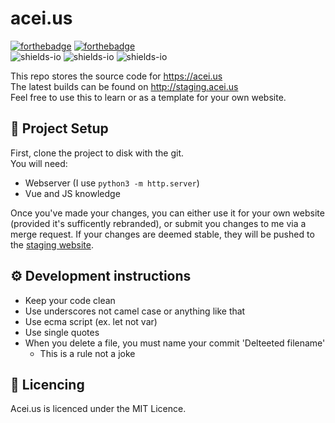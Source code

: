 # acei.us

[![forthebadge](https://forthebadge.com/images/badges/made-with-javascript.svg)](https://forthebadge.com) [![forthebadge](https://forthebadge.com/images/badges/made-with-vue.svg)](https://forthebadge.com)  
![shields-io](https://img.shields.io/badge/Development%20Progress-100%25-green) ![shields-io](https://img.shields.io/badge/Current%20Version-Shanghai-blue) ![shields-io](https://img.shields.io/badge/Development%20Version-Seoul-purple)

This repo stores the source code for https://acei.us  
The latest builds can be found on http://staging.acei.us  
Feel free to use this to learn or as a template for your own website.  

## 💾 Project Setup
First, clone the project to disk with the git.  
You will need:
 - Webserver (I use `python3 -m http.server`)
 - Vue and JS knowledge
 
Once you've made your changes, you can either use it for your own website (provided it's sufficently rebranded), or submit you changes to me via a merge request.
If your changes are deemed stable, they will be pushed to the [staging website](http://staging.acei.us).

## ⚙ Development instructions
 - Keep your code clean
 - Use underscores not camel case or anything like that
 - Use ecma script (ex. let not var)
 - Use single quotes
 - When you delete a file, you must name your commit 'Delteeted filename'
   - This is a rule not a joke

## 📜 Licencing
Acei.us is licenced under the MIT Licence.
